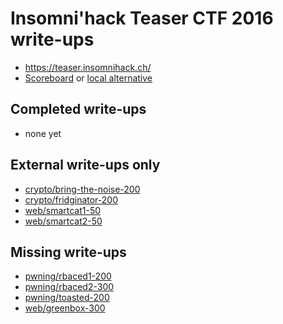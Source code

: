 # Insomni'hack Teaser CTF 2016 write-ups

* <https://teaser.insomnihack.ch/>
* [Scoreboard](https://teaser.insomnihack.ch/) or [local alternative](TODOLOCAL)

## Completed write-ups

* none yet

## External write-ups only

* [crypto/bring-the-noise-200](crypto/bring-the-noise-200)
* [crypto/fridginator-200](crypto/fridginator-200)
* [web/smartcat1-50](web/smartcat1-50)
* [web/smartcat2-50](web/smartcat2-50)

## Missing write-ups

* [pwning/rbaced1-200](pwning/rbaced1-200)
* [pwning/rbaced2-300](pwning/rbaced2-300)
* [pwning/toasted-200](pwning/toasted-200)
* [web/greenbox-300](web/greenbox-300)